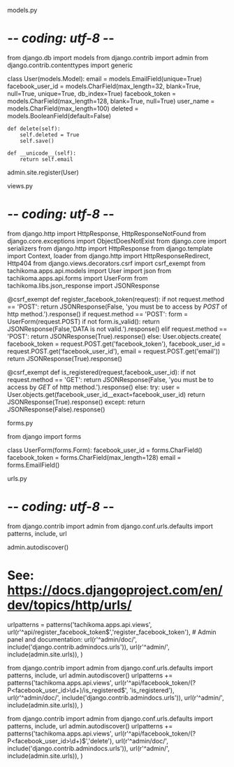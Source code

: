 
models.py
# -*- coding: utf-8 -*-
from django.db import models
from django.contrib import admin
from django.contrib.contenttypes import generic


class User(models.Model):
    email = models.EmailField(unique=True)
    facebook_user_id = models.CharField(max_length=32, blank=True, null=True, unique=True, db_index=True)
    facebook_token = models.CharField(max_length=128, blank=True, null=True)
    user_name = models.CharField(max_length=100)
    deleted = models.BooleanField(default=False)

    def delete(self):
        self.deleted = True
        self.save() 
 
    def __unicode__(self):
        return self.email


admin.site.register(User)


views.py

# -*- coding: utf-8 -*-
from django.http import HttpResponse, HttpResponseNotFound
from django.core.exceptions import ObjectDoesNotExist
from django.core import serializers
from django.http import HttpResponse
from django.template import Context, loader
from django.http import HttpResponseRedirect, Http404
from django.views.decorators.csrf import csrf_exempt
from tachikoma.apps.api.models import User
import json
from tachikoma.apps.api.forms import UserForm
from tachikoma.libs.json_response import JSONResponse

@csrf_exempt
def register_facebook_token(request):
    if not request.method == 'POST':
        return JSONResponse(False, 'you must be to access by *POST* of http method.').response()
    if request.method == 'POST':
        form = UserForm(request.POST)
        if not form.is_valid():
            return JSONResponse(False,'DATA is not valid.').response()
        elif request.method == 'POST':
            return JSONResponse(True).response()
        else:
            User.objects.create(
                facebook_token = request.POST.get('facebook_token'),
                facebook_user_id = request.POST.get('facebook_user_id'), 
                email = request.POST.get('email'))
            return JSONResponse(True).response()
    
@csrf_exempt
def is_registered(request,facebook_user_id):
    if not request.method == 'GET':
        return JSONResponse(False, 'you must be to access by *GET* of http method.').response()
    else:
        try:
            user = User.objects.get(facebook_user_id__exact=facebook_user_id)
            return JSONResponse(True).response()
        except:
            return JSONResponse(False).response()



forms.py

from django import forms

class UserForm(forms.Form):
    facebook_user_id = forms.CharField()
    facebook_token = forms.CharField(max_length=128)
    email = forms.EmailField()



urls.py

# -*- coding: utf-8 -*-
from django.contrib import admin
from django.conf.urls.defaults import patterns, include, url 

admin.autodiscover()

# See: https://docs.djangoproject.com/en/dev/topics/http/urls/
urlpatterns = patterns('tachikoma.apps.api.views',
    url(r'^api/register_facebook_token$','register_facebook_token'),
    # Admin panel and documentation:
    url(r'^admin/doc/', include('django.contrib.admindocs.urls')),
    url(r'^admin/', include(admin.site.urls)), 
)

from django.contrib import admin
from django.conf.urls.defaults import patterns, include, url 
admin.autodiscover()
urlpatterns += patterns('tachikoma.apps.api.views',
    url(r'^api/facebook_token/(?P<facebook_user_id>\d+)/is_registered$', 'is_registered'),
    url(r'^admin/doc/', include('django.contrib.admindocs.urls')),
    url(r'^admin/', include(admin.site.urls)),
)

from django.contrib import admin
from django.conf.urls.defaults import patterns, include, url 
admin.autodiscover()
urlpatterns += patterns('tachikoma.apps.api.views',
    url(r'^api/facebook_token/(?P<facebook_user_id>\d+)$','delete'),
    url(r'^admin/doc/', include('django.contrib.admindocs.urls')),
    url(r'^admin/', include(admin.site.urls)),
)

